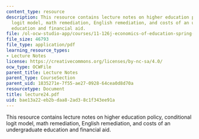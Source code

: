 ```yaml
---
content_type: resource
description: This resource contains lecture notes on higher education policy, conditional
  logit model, math remediation, English remediation, and costs of an undergraduate
  education and financial aid.
file: /ol-ocw-studio-app/courses/11-126j-economics-of-education-spring-2007/bae13a22eb2bdaa82ad38c1f343ee91a_lecture24.pdf
file_size: 46793
file_type: application/pdf
learning_resource_types:
- Lecture Notes
license: https://creativecommons.org/licenses/by-nc-sa/4.0/
ocw_type: OCWFile
parent_title: Lecture Notes
parent_type: CourseSection
parent_uid: 1835271e-7f55-ae27-0928-64cea0d8d70a
resourcetype: Document
title: lecture24.pdf
uid: bae13a22-eb2b-daa8-2ad3-8c1f343ee91a
---
```

This resource contains lecture notes on higher education policy, conditional logit model, math remediation, English remediation, and costs of an undergraduate education and financial aid.